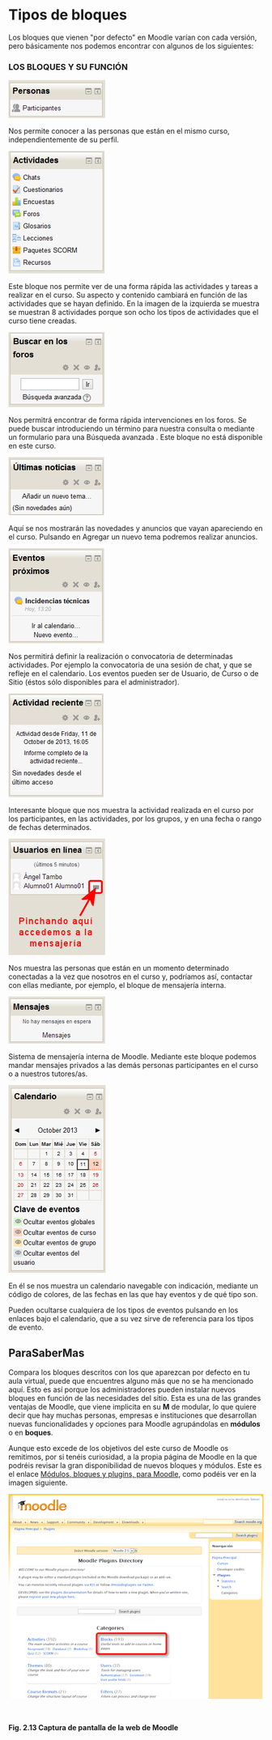 
# Tipos de bloques

Los bloques que vienen "por defecto" en Moodle varían con cada versión, pero básicamente nos podemos encontrar con algunos de los siguientes:

### LOS BLOQUES Y SU FUNCIÓN

![](img/bloque_personas.png)

Nos permite conocer a las personas que están en el mismo curso, independientemente de su perfil.

![](img/bloque_actividades.png)

Este bloque nos permite ver de una forma rápida las actividades y tareas a realizar en el curso. Su aspecto y contenido cambiará en función de las actividades que se hayan definido. En la imagen de la izquierda se muestra se muestran 8 actividades porque son ocho los tipos de actividades que el curso tiene creadas.

![](img/bloque_buscar_en_foros.png)

Nos permitrá encontrar de forma rápida intervenciones en los foros. Se puede buscar introduciendo un término para nuestra consulta o mediante un formulario para una Búsqueda avanzada . Este bloque no está disponible en este curso.

![](img/bloque_ultimas_noticias.png)

Aquí se nos mostrarán las novedades y anuncios que vayan apareciendo en el curso. Pulsando en Agregar un nuevo tema podremos realizar anuncios.

![](img/bloque_eventos_proximos.png)

Nos permitirá definir la realización o convocatoria de determinadas actividades. Por ejemplo la convocatoria de una sesión de chat, y que se refleje en el calendario. Los eventos pueden ser de Usuario, de Curso o de Sitio (éstos sólo disponibles para el administrador).

![](img/bloque_actividad_reciente.png)

Interesante bloque que nos muestra la actividad realizada en el curso por los participantes, en las actividades, por los grupos, y en una fecha o rango de fechas determinados.

![](img/bloque_usuarios_en_linea.png)

Nos muestra las personas que están en un momento determinado conectadas a la vez que nosotros en el curso y, podríamos así, contactar con ellas mediante, por ejemplo, el bloque de mensajería interna.

![](img/bloque_mensajes.png)

Sistema de mensajería interna de Moodle. Mediante este bloque podemos mandar mensajes privados a las demás personas participantes en el curso o a nuestros tutores/as.

![](img/bloque_calendario.png)

En él se nos muestra un calendario navegable con indicación, mediante un código de colores, de las fechas en las que hay eventos y de qué tipo son.

Pueden ocultarse cualquiera de los tipos de eventos pulsando en los enlaces bajo el calendario, que a su vez sirve de referencia para los tipos de evento.

## ParaSaberMas

Compara los bloques descritos con los que aparezcan por defecto en tu aula virtual, puede que encuentres alguno más que no se ha mencionado aquí. Esto es así porque los administradores pueden instalar nuevos bloques en función de las necesidades del sitio. Esta es una de las grandes ventajas de Moodle, que viene implicita en su **M** de modular, lo que quiere decir que hay muchas personas, empresas e instituciones que desarrollan nuevas funcionalidades y opciones para Moodle agrupándolas en **módulos** o en **boques**.

Aunque esto excede de los objetivos del este curso de Moodle os remitimos, por si tenéis curiosidad, a la propia página de Moodle en la que podréis revisar la gran disponibilidad de nuevos bloques y módulos. Este es el enlace [Módulos, bloques y plugins, para Moodle](http://moodle.org/plugins/), como podéis ver en la imagen siguiente.


![](img/moodle_plugin.png)

 

**Fig. 2.13 Captura de pantalla de la web de Moodle**


